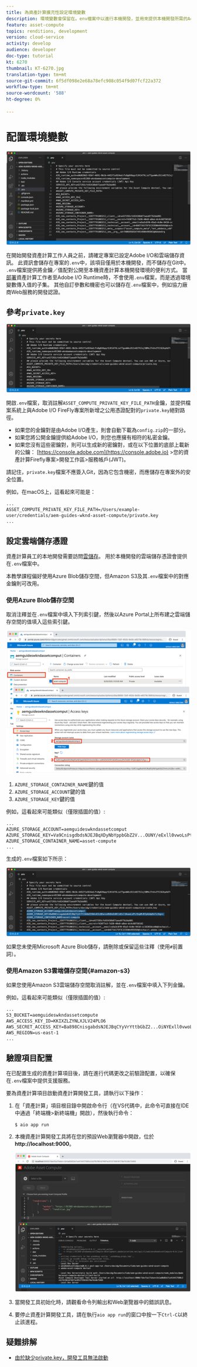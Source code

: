 ```yaml
---
title: 為資產計算擴充性設定環境變數
description: 環境變數會保留在。env檔案中以進行本機開發，並用來提供本機開發所需的Adobe I/O憑證和雲端儲存憑證。
feature: asset-compute
topics: renditions, development
version: cloud-service
activity: develop
audience: developer
doc-type: tutorial
kt: 6270
thumbnail: KT-6270.jpg
translation-type: tm+mt
source-git-commit: 6f5df098e2e68a78efc908c054f9d07fcf22a372
workflow-type: tm+mt
source-wordcount: '588'
ht-degree: 0%

---
```



# 配置環境變數

![點環境檔案](assets/environment-variables/dot-env-file.png)

在開始開發資產計算工作人員之前，請確定專案已設定Adobe I/O和雲端儲存資訊。 此資訊會儲存在專案的`.env`中，該項目僅用於本機開發，而不儲存在Git中。 `.env`檔案提供將金鑰／值配對公開至本機資產計算本機開發環境的便利方式。 當[部署](../deploy/runtime.md)資產計算工作者至Adobe I/O Runtime時，不會使用`.env`檔案，而是透過環境變數傳入值的子集。 其他自訂參數和機密也可以儲存在`.env`檔案中，例如協力廠商Web服務的開發認證。

## 參考`private.key`

![私鑰](assets/environment-variables/private-key.png)

開啟`.env`檔案，取消註解`ASSET_COMPUTE_PRIVATE_KEY_FILE_PATH`金鑰，並提供檔案系統上與Adobe I/O FireFly專案所新增之公用憑證配對的`private.key`絕對路徑。

+ 如果您的金鑰對是由Adobe I/O產生，則會自動下載為`config.zip`的一部分。
+ 如果您將公開金鑰提供給Adobe I/O，則您也應擁有相符的私密金鑰。
+ 如果您沒有這些密鑰對，則可以生成新的密鑰對，或在以下位置的底部上載新的公鑰：
   [https://console.adobe.com](https://console.adobe.io) >您的資產計算Firefly專案>開發工作區>服務帳戶(JWT)。

請記住，`private.key`檔案不應簽入Git，因為它包含機密，而應儲存在專案外的安全位置。

例如，在macOS上，這看起來可能是：

```
...
ASSET_COMPUTE_PRIVATE_KEY_FILE_PATH=/Users/example-user/credentials/aem-guides-wknd-asset-compute/private.key
...
```

## 設定雲端儲存憑證

資產計算員工的本地開發需要訪問[雲儲存](../set-up/accounts-and-services.md#cloud-storage)。 用於本機開發的雲端儲存憑證會提供在`.env`檔案中。

本教學課程偏好使用Azure Blob儲存空間，但Amazon S3及其`.env`檔案中的對應金鑰則可改用。

### 使用Azure Blob儲存空間

取消注釋並在`.env`檔案中填入下列索引鍵，然後以Azure Portal上所布建之雲端儲存空間的值填入這些索引鍵。

![Azure Blob儲存空間](./assets/environment-variables/azure-portal-credentials.png)

1. `AZURE_STORAGE_CONTAINER_NAME`鍵的值
1. `AZURE_STORAGE_ACCOUNT`鍵的值
1. `AZURE_STORAGE_KEY`鍵的值

例如，這看起來可能類似（僅限插圖的值）:

```
...
AZURE_STORAGE_ACCOUNT=aemguideswkndassetcomput
AZURE_STORAGE_KEY=Va9CnisgdbdsNJEJBqXDyNbYppbGbZ2V...OUNY/eExll0vwoLsPt/OvbM+B7pkUdpEe7zJhg==
AZURE_STORAGE_CONTAINER_NAME=asset-compute
...
```

生成的`.env`檔案如下所示：

![Azure Blob儲存憑據](assets/environment-variables/cloud-storage-credentials.png)

如果您未使用Microsoft Azure Blob儲存，請刪除或保留這些注釋（使用`#`前置詞）。

### 使用Amazon S3雲端儲存空間{#amazon-s3}

如果您使用Amazon S3雲端儲存空間取消註解，並在`.env`檔案中填入下列金鑰。

例如，這看起來可能類似（僅限插圖的值）:

```
...
S3_BUCKET=aemguideswkndassetcompute
AWS_ACCESS_KEY_ID=KKIXZLZYNLXJLV24PLO6
AWS_SECRET_ACCESS_KEY=Ba898CnisgabdsNJEJBqCYyVrYttbGbZ2...OiNYExll0vwoLsPtOv
AWS_REGION=us-east-1
...
```

## 驗證項目配置

在已配置生成的資產計算項目後，請在進行代碼更改之前驗證配置，以確保在`.env`檔案中提供支援服務。

要為資產計算項目啟動資產計算開發工具，請執行以下操作：

1. 在「資產計算」項目根目錄中開啟命令行（在VS代碼中，此命令可直接在IDE中通過「終端機>新終端機」開啟），然後執行命令：

   ```
   $ aio app run
   ```

1. 本機資產計算開發工具將在您的預設Web瀏覽器中開啟，位於&#x200B;__http://localhost:9000__。

   ![aio app run](assets/environment-variables/aio-app-run.png)

1. 當開發工具初始化時，請觀看命令列輸出和Web瀏覽器中的錯誤訊息。
1. 要停止資產計算開發工具，請在執行`aio app run`的窗口中按一下`Ctrl-C`以終止該進程。

## 疑難排解

+ [由於缺少private.key，開發工具無法啟動](../troubleshooting.md#missing-private-key)
